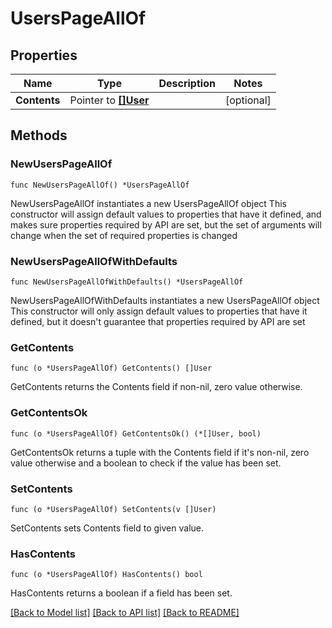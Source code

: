 # UsersPageAllOf

## Properties

Name | Type | Description | Notes
------------ | ------------- | ------------- | -------------
**Contents** | Pointer to [**[]User**](User.md) |  | [optional] 

## Methods

### NewUsersPageAllOf

`func NewUsersPageAllOf() *UsersPageAllOf`

NewUsersPageAllOf instantiates a new UsersPageAllOf object
This constructor will assign default values to properties that have it defined,
and makes sure properties required by API are set, but the set of arguments
will change when the set of required properties is changed

### NewUsersPageAllOfWithDefaults

`func NewUsersPageAllOfWithDefaults() *UsersPageAllOf`

NewUsersPageAllOfWithDefaults instantiates a new UsersPageAllOf object
This constructor will only assign default values to properties that have it defined,
but it doesn't guarantee that properties required by API are set

### GetContents

`func (o *UsersPageAllOf) GetContents() []User`

GetContents returns the Contents field if non-nil, zero value otherwise.

### GetContentsOk

`func (o *UsersPageAllOf) GetContentsOk() (*[]User, bool)`

GetContentsOk returns a tuple with the Contents field if it's non-nil, zero value otherwise
and a boolean to check if the value has been set.

### SetContents

`func (o *UsersPageAllOf) SetContents(v []User)`

SetContents sets Contents field to given value.

### HasContents

`func (o *UsersPageAllOf) HasContents() bool`

HasContents returns a boolean if a field has been set.


[[Back to Model list]](../README.md#documentation-for-models) [[Back to API list]](../README.md#documentation-for-api-endpoints) [[Back to README]](../README.md)


